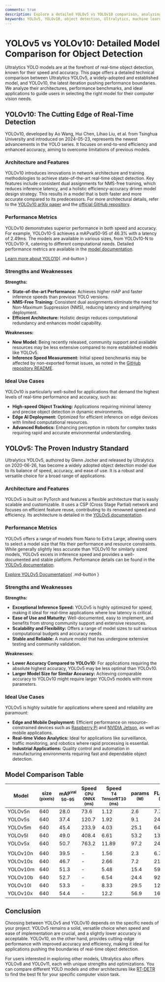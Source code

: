 ```yaml
---
comments: true
description: Explore a detailed YOLOv5 vs YOLOv10 comparison, analyzing architectures, performance, and ideal applications for cutting-edge object detection.
keywords: YOLOv5, YOLOv10, object detection, Ultralytics, machine learning models, real-time detection, AI models comparison, computer vision
---
```


# YOLOv5 vs YOLOv10: Detailed Model Comparison for Object Detection

Ultralytics YOLO models are at the forefront of real-time object detection, known for their speed and accuracy. This page offers a detailed technical comparison between Ultralytics YOLOv5, a widely-adopted and established model, and YOLOv10, the latest iteration pushing performance boundaries. We analyze their architectures, performance benchmarks, and ideal applications to guide users in selecting the right model for their computer vision needs.

<script async src="https://cdn.jsdelivr.net/npm/chart.js"></script>
<script defer src="../../javascript/benchmark.js"></script>

<canvas id="modelComparisonChart" width="1024" height="400" active-models='["YOLOv5", "YOLOv10"]'></canvas>

## YOLOv10: The Cutting Edge of Real-Time Detection

YOLOv10, developed by Ao Wang, Hui Chen, Lihao Liu, et al. from Tsinghua University and introduced on 2024-05-23, represents the newest advancements in the YOLO series. It focuses on end-to-end efficiency and enhanced accuracy, aiming to overcome limitations of previous models.

### Architecture and Features

YOLOv10 introduces innovations in network architecture and training methodologies to achieve state-of-the-art real-time object detection. Key features include consistent dual assignments for NMS-free training, which reduces inference latency, and a holistic efficiency-accuracy driven model design strategy. This results in a model that is both faster and more accurate compared to its predecessors. For more architectural details, refer to the [YOLOv10 arXiv paper](https://arxiv.org/abs/2405.14458) and the [official GitHub repository](https://github.com/THU-MIG/yolov10).

### Performance Metrics

YOLOv10 demonstrates superior performance in both speed and accuracy. For example, YOLOv10-S achieves a mAPval50-95 of 46.3% with a latency of 2.49ms. The models are available in various sizes, from YOLOv10-N to YOLOv10-X, catering to different computational needs. Detailed performance metrics are available in the [model documentation](https://docs.ultralytics.com/models/yolov10/).

[Learn more about YOLO10](https://docs.ultralytics.com/models/yolov10/){ .md-button }

### Strengths and Weaknesses

**Strengths:**

- **State-of-the-art Performance:** Achieves higher mAP and faster inference speeds than previous YOLO versions.
- **NMS-Free Training:** Consistent dual assignments eliminate the need for Non-Maximum Suppression (NMS), reducing latency and simplifying deployment.
- **Efficient Architecture:** Holistic design reduces computational redundancy and enhances model capability.

**Weaknesses:**

- **New Model:** Being recently released, community support and available resources may be less extensive compared to more established models like YOLOv5.
- **Inference Speed Measurement:** Initial speed benchmarks may be affected by non-exported format issues, as noted in the [GitHub repository README](https://github.com/THU-MIG/yolov10?tab=readme-ov-file).

### Ideal Use Cases

YOLOv10 is particularly well-suited for applications that demand the highest levels of real-time performance and accuracy, such as:

- **High-speed Object Tracking:** Applications requiring minimal latency and precise object detection in dynamic environments.
- **Edge AI Deployment:** Optimized for efficient inference on edge devices with limited computational resources.
- **Advanced Robotics:** Enhancing perception in robots for complex tasks requiring rapid and accurate environmental understanding.

## YOLOv5: The Proven Industry Standard

Ultralytics YOLOv5, authored by Glenn Jocher and released by Ultralytics on 2020-06-26, has become a widely adopted object detection model due to its balance of speed, accuracy, and ease of use. It is a robust and versatile choice for a broad range of applications.

### Architecture and Features

YOLOv5 is built on PyTorch and features a flexible architecture that is easily scalable and customizable. It uses a CSP (Cross Stage Partial) network and focuses on efficient feature reuse, contributing to its renowned speed and efficiency. Its architecture is detailed in the [YOLOv5 documentation](https://docs.ultralytics.com/models/yolov5/).

### Performance Metrics

YOLOv5 offers a range of models from Nano to Extra Large, allowing users to select a model size that fits their performance and resource constraints. While generally slightly less accurate than YOLOv10 for similarly sized models, YOLOv5 excels in inference speed and provides a well-documented and stable platform. Performance details can be found in the [YOLOv5 documentation](https://docs.ultralytics.com/models/yolov5/).

[Explore YOLOv5 Documentation](https://docs.ultralytics.com/models/yolov5/){ .md-button }

### Strengths and Weaknesses

**Strengths:**

- **Exceptional Inference Speed:** YOLOv5 is highly optimized for speed, making it ideal for real-time applications where low latency is critical.
- **Ease of Use and Maturity:** Well-documented, easy to implement, and benefits from strong community support and extensive resources.
- **Scalability and Flexibility:** Offers a range of model sizes to suit various computational budgets and accuracy needs.
- **Stable and Reliable:** A mature model that has undergone extensive testing and community validation.

**Weaknesses:**

- **Lower Accuracy Compared to YOLOv10:** For applications requiring the absolute highest accuracy, YOLOv5 may be less optimal than YOLOv10.
- **Larger Model Size for Similar Accuracy:** Achieving comparable accuracy to YOLOv10 might require larger YOLOv5 models with more parameters.

### Ideal Use Cases

YOLOv5 is highly suitable for applications where speed and reliability are paramount:

- **Edge and Mobile Deployment:** Efficient performance on resource-constrained devices such as [Raspberry Pi](https://docs.ultralytics.com/guides/raspberry-pi/) and [NVIDIA Jetson](https://docs.ultralytics.com/guides/nvidia-jetson/), as well as mobile applications.
- **Real-time Video Analytics:** Ideal for applications like surveillance, traffic monitoring, and robotics where rapid processing is essential.
- **Industrial Applications:** Quality control and automation in manufacturing environments requiring fast and dependable object detection.

## Model Comparison Table

| Model    | size<br><sup>(pixels) | mAP<sup>val<br>50-95 | Speed<br><sup>CPU ONNX<br>(ms) | Speed<br><sup>T4 TensorRT10<br>(ms) | params<br><sup>(M) | FLOPs<br><sup>(B) |
| -------- | --------------------- | -------------------- | ------------------------------ | ----------------------------------- | ------------------ | ----------------- |
| YOLOv5n  | 640                   | 28.0                 | 73.6                           | 1.12                                | 2.6                | 7.7               |
| YOLOv5s  | 640                   | 37.4                 | 120.7                          | 1.92                                | 9.1                | 24.0              |
| YOLOv5m  | 640                   | 45.4                 | 233.9                          | 4.03                                | 25.1               | 64.2              |
| YOLOv5l  | 640                   | 49.0                 | 408.4                          | 6.61                                | 53.2               | 135.0             |
| YOLOv5x  | 640                   | 50.7                 | 763.2                          | 11.89                               | 97.2               | 246.4             |
|          |                       |                      |                                |                                     |                    |                   |
| YOLOv10n | 640                   | 39.5                 | -                              | 1.56                                | 2.3                | 6.7               |
| YOLOv10s | 640                   | 46.7                 | -                              | 2.66                                | 7.2                | 21.6              |
| YOLOv10m | 640                   | 51.3                 | -                              | 5.48                                | 15.4               | 59.1              |
| YOLOv10b | 640                   | 52.7                 | -                              | 6.54                                | 24.4               | 92.0              |
| YOLOv10l | 640                   | 53.3                 | -                              | 8.33                                | 29.5               | 120.3             |
| YOLOv10x | 640                   | 54.4                 | -                              | 12.2                                | 56.9               | 160.4             |

## Conclusion

Choosing between YOLOv5 and YOLOv10 depends on the specific needs of your project. YOLOv5 remains a solid, versatile choice when speed and ease of implementation are crucial, and a slightly lower accuracy is acceptable. YOLOv10, on the other hand, provides cutting-edge performance with improved accuracy and efficiency, making it ideal for applications pushing the boundaries of real-time object detection.

For users interested in exploring other models, Ultralytics also offers YOLOv8 and YOLOv11, each with unique strengths and optimizations. You can compare different YOLO models and other architectures like [RT-DETR](https://docs.ultralytics.com/models/rtdetr/) to find the best fit for your specific computer vision task.
